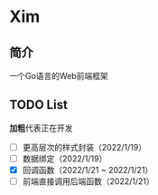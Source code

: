 # Xim
## 简介
一个Go语言的Web前端框架

## TODO List
**加粗**代表正在开发
- [ ] 更高层次的样式封装（2022/1/19） 
- [ ] 数据绑定（2022/1/19）
- [x] 回调函数（2022/1/21 ~ 2022/1/21）
- [ ] 前端直接调用后端函数（2022/1/21）